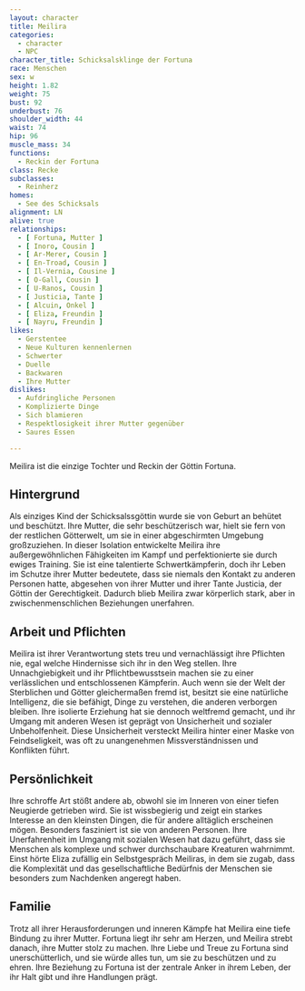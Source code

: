 ```yaml
---
layout: character
title: Meilira
categories:
  - character
  - NPC
character_title: Schicksalsklinge der Fortuna
race: Menschen
sex: w
height: 1.82
weight: 75
bust: 92
underbust: 76
shoulder_width: 44
waist: 74
hip: 96
muscle_mass: 34
functions:
  - Reckin der Fortuna
class: Recke
subclasses:
  - Reinherz
homes:
  - See des Schicksals
alignment: LN
alive: true
relationships:
  - [ Fortuna, Mutter ]
  - [ Inoro, Cousin ]
  - [ Ar-Merer, Cousin ]
  - [ En-Troad, Cousin ]
  - [ Il-Vernia, Cousine ]
  - [ O-Gall, Cousin ]
  - [ U-Ranos, Cousin ]
  - [ Justicia, Tante ]
  - [ Alcuin, Onkel ]
  - [ Eliza, Freundin ]
  - [ Nayru, Freundin ]
likes:
  - Gerstentee
  - Neue Kulturen kennenlernen
  - Schwerter
  - Duelle
  - Backwaren
  - Ihre Mutter
dislikes:
  - Aufdringliche Personen
  - Komplizierte Dinge
  - Sich blamieren
  - Respektlosigkeit ihrer Mutter gegenüber
  - Saures Essen

---
```


Meilira ist die einzige Tochter und Reckin der Göttin Fortuna.

<!--more-->

## Hintergrund

Als einziges Kind der Schicksalssgöttin wurde sie von Geburt an behütet und beschützt. Ihre Mutter, die sehr
beschützerisch war, hielt sie fern von der restlichen Götterwelt, um sie in einer abgeschirmten Umgebung großzuziehen.
In dieser Isolation entwickelte Meilira ihre außergewöhnlichen Fähigkeiten im Kampf und perfektionierte sie durch ewiges
Training. Sie ist eine talentierte Schwertkämpferin, doch ihr Leben im
Schutze ihrer Mutter bedeutete, dass sie niemals den Kontakt zu anderen Personen hatte, abgesehen von ihrer Mutter und
ihrer Tante Justicia, der Göttin der Gerechtigkeit. Dadurch blieb Meilira zwar körperlich stark, aber in
zwischenmenschlichen Beziehungen unerfahren.

## Arbeit und Pflichten

Meilira ist ihrer Verantwortung stets treu und vernachlässigt ihre
Pflichten nie, egal welche Hindernisse sich ihr in den Weg stellen. Ihre Unnachgiebigkeit und ihr Pflichtbewusstsein
machen sie zu einer verlässlichen und entschlossenen Kämpferin. Auch wenn sie der Welt der Sterblichen und Götter
gleichermaßen fremd ist, besitzt sie eine natürliche Intelligenz, die sie befähigt, Dinge zu verstehen, die anderen
verborgen bleiben. Ihre isolierte Erziehung hat sie dennoch weltfremd gemacht, und ihr Umgang mit anderen Wesen ist
geprägt von Unsicherheit und sozialer Unbeholfenheit. Diese Unsicherheit versteckt Meilira hinter einer Maske von
Feindseligkeit, was oft zu unangenehmen Missverständnissen und Konflikten führt.

## Persönlichkeit

Ihre schroffe Art stößt andere ab,
obwohl sie im Inneren von einer tiefen Neugierde getrieben wird. Sie ist wissbegierig und zeigt ein starkes Interesse an
den kleinsten Dingen, die für andere alltäglich erscheinen mögen. Besonders fasziniert ist sie von anderen Personen.
Ihre Unerfahrenheit im Umgang mit sozialen Wesen hat dazu geführt, dass sie Menschen als komplexe und schwer
durchschaubare Kreaturen wahrnimmt. Einst hörte Eliza zufällig ein Selbstgespräch Meiliras, in dem sie zugab, dass die
Komplexität und das gesellschaftliche Bedürfnis der Menschen sie besonders zum Nachdenken angeregt haben.

## Familie

Trotz all
ihrer Herausforderungen und inneren Kämpfe hat Meilira eine tiefe Bindung zu ihrer Mutter. Fortuna liegt ihr sehr am
Herzen, und Meilira strebt danach, ihre Mutter stolz zu machen. Ihre Liebe und Treue zu Fortuna sind unerschütterlich,
und sie würde alles tun, um sie zu beschützen und zu ehren. Ihre Beziehung zu Fortuna ist der zentrale Anker in ihrem
Leben, der ihr Halt gibt und ihre Handlungen prägt.